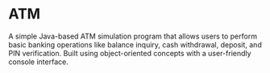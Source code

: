 # ATM
A simple Java-based ATM simulation program that allows users to perform basic banking operations like balance inquiry, cash withdrawal, deposit, and PIN verification. Built using object-oriented concepts with a user-friendly console interface.
